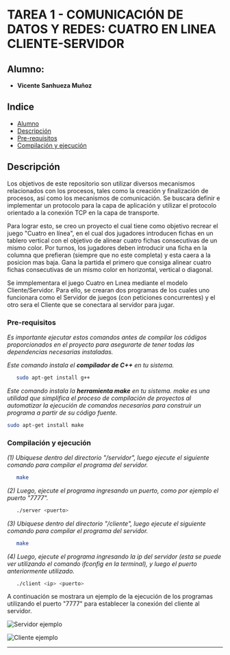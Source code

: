 # TAREA 1 - COMUNICACIÓN DE DATOS Y REDES: CUATRO EN LINEA CLIENTE-SERVIDOR

## Alumno:

* **Vicente Sanhueza Muñoz**


## Indice

* [Alumno](#alumno)
* [Descripción](#descripción)
* [Pre-requisitos](#pre-requisitos)
* [Compilación y ejecución](#compilación-y-ejecución)

## Descripción

Los objetivos de este repositorio son utilizar diversos mecanismos relacionados con los procesos, tales como la creación y finalización de procesos, así como los mecanismos de comunicación. Se buscara definir e implementar un protocolo para la capa de aplicación y utilizar el protocolo orientado a la conexión TCP en la capa de transporte. 

Para lograr esto, se creo un proyecto el cual tiene como objetivo recrear el juego "Cuatro en línea", en el cual dos jugadores introducen fichas en un tablero vertical con el objetivo de alinear cuatro fichas consecutivas de un mismo color. Por turnos, los jugadores deben introducir una ficha en la columna que prefieran (siempre que no este completa) y esta caera a la posicion mas baja. Gana la partida el primero que consiga alinear cuatro fichas consecutivas de un mismo color en horizontal, vertical o diagonal. 

Se immplementara el juego Cuatro en Lınea mediante el modelo Cliente/Servidor. Para ello, se crearan dos programas de los cuales uno funcionara como el Servidor de juegos (con peticiones concurrentes) y el otro sera el Cliente que se conectara al servidor para jugar.

### Pre-requisitos

_Es importante ejecutar estos comandos antes de compilar los códigos proporcionados en el proyecto para asegurarte de tener todas las dependencias necesarias instaladas._


_Este comando instala el **compilador de C++** en tu sistema._

```bash
   sudo apt-get install g++
   ```

_Este comando instala la **herramienta make** en tu sistema. make es una utilidad que simplifica el proceso de compilación de proyectos al automatizar la ejecución de comandos necesarios para construir un programa a partir de su código fuente._

   ```bash
   sudo apt-get install make
   ```

### Compilación y ejecución

_(1) Ubiquese dentro del directorio "/servidor", luego ejecute el siguiente comando para compilar el programa del servidor._

```bash
   make
   ```

_(2) Luego, ejecute el programa ingresando un puerto, como por ejemplo el puerto "7777"._

```bash
   ./server <puerto>
   ```
_(3) Ubiquese dentro del directorio "/cliente", luego ejecute el siguiente comando para compilar el programa del servidor._

```bash
   make
   ```

_(4) Luego, ejecute el programa ingresando la ip del servidor (esta se puede ver utilizando el comando ifconfig en la terminal), y luego el puerto anteriormente utilizado._

```bash
   ./client <ip> <puerto>
   ```

A continuación se mostrara un ejemplo de la ejecución de los programas utilizando el puerto "7777" para establecer la conexión del cliente al servidor.

![Servidor ejemplo](https://imgur.com/EkzPmI6.png)

![Cliente ejemplo](https://imgur.com/mxmZod7.png)

---
